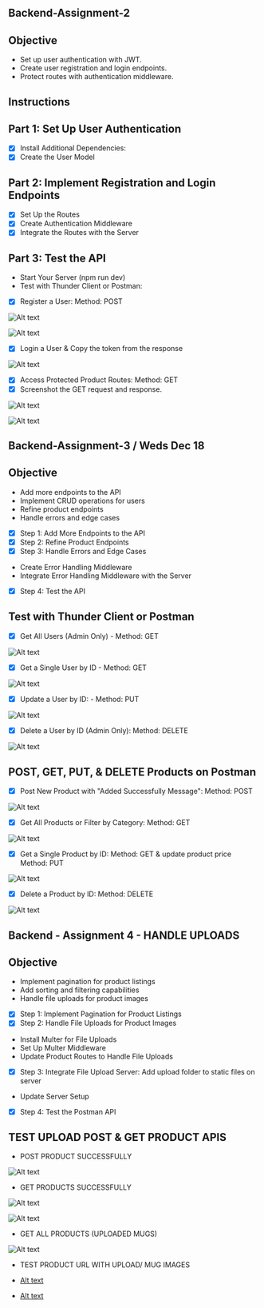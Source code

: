 ## **Backend-Assignment-2**

## **Objective**
- Set up user authentication with JWT.
- Create user registration and login endpoints.
- Protect routes with authentication middleware.

## **Instructions**
## **Part 1: Set Up User Authentication**
- [x] Install Additional Dependencies:
- [x] Create the User Model

## **Part 2: Implement Registration and Login Endpoints**
- [x] Set Up the Routes
- [x] Create Authentication Middleware
- [x] Integrate the Routes with the Server

## **Part 3: Test the API**
- Start Your Server (npm run dev)
- Test with Thunder Client or Postman:
- [x] Register a User: Method: POST

![Alt text](imgs/auth-register.png)

![Alt text](imgs/mongo.jpg)

- [x] Login a User & Copy the token from the response

![Alt text](imgs/auth-login.jpg)

- [x] Access Protected Product Routes: Method: GET
- [x] Screenshot the GET request and response.

![Alt text](imgs/products-token.jpg)

![Alt text](imgs/3000-products.png)

## **Backend-Assignment-3 / Weds Dec 18**

## **Objective**

- Add more endpoints to the API
- Implement CRUD operations for users
- Refine product endpoints
- Handle errors and edge cases

- [x] Step 1: Add More Endpoints to the API
- [x] Step 2: Refine Product Endpoints
- [x] Step 3: Handle Errors and Edge Cases

- Create Error Handling Middleware
- Integrate Error Handling Middleware with the Server

- [x] Step 4: Test the API

## **Test with Thunder Client or Postman**
- [x] Get All Users (Admin Only) - Method: GET

![Alt text](imgs/get-all-users.png)

- [x] Get a Single User by ID - Method: GET

![Alt text](imgs/get-by-id.png)

- [x] Update a User by ID: - Method: PUT

![Alt text](imgs/put-by-id.png)

- [x] Delete a User by ID (Admin Only): Method: DELETE

![Alt text](imgs/delete-user.png)

## **POST, GET, PUT, & DELETE Products on Postman**

- [x] Post New Product with "Added Successfully Message": Method: POST

![Alt text](imgs/post-product.png)

- [x] Get All Products or Filter by Category: Method: GET

![Alt text](imgs/get-all-products.png)

- [x] Get a Single Product by ID: Method: GET & update product price Method: PUT

![Alt text](imgs/put-product.png)

- [x] Delete a Product by ID: Method: DELETE

![Alt text](imgs/delete-product.png)

## **Backend - Assignment 4 - HANDLE UPLOADS**

## **Objective**
- Implement pagination for product listings
- Add sorting and filtering capabilities
- Handle file uploads for product images

- [x] Step 1: Implement Pagination for Product Listings
- [x] Step 2: Handle File Uploads for Product Images
- Install Multer for File Uploads
- Set Up Multer Middleware
- Update Product Routes to Handle File Uploads
- [x] Step 3: Integrate File Upload Server: Add upload folder to static files on server
- Update Server Setup
- [x] Step 4: Test the Postman API 

## **TEST UPLOAD POST & GET PRODUCT APIS**

- POST PRODUCT SUCCESSFULLY

![Alt text](imgs/post-krampus-mug.png)

- GET PRODUCTS SUCCESSFULLY

![Alt text](imgs/get-krampus-mug.png)

![Alt text](imgs/get-holiday-mug.png)

- GET ALL PRODUCTS (UPLOADED MUGS)

![Alt text](imgs/get-all-mugs.png)

- TEST PRODUCT URL WITH UPLOAD/ MUG IMAGES

- [Alt text](imgs/localhost-krampus.png)

- [Alt text](imgs/localhost-mug1.png)

